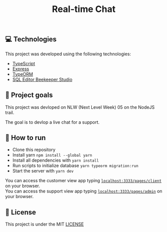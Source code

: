 <h1 align="center">Real-time Chat</h1>

<br>

## :computer: Technologies

This project was developed using the following technologies:

- [TypeScript](https://www.typescriptlang.org/)
- [Express](https://expressjs.com/)
- [TypeORM](https://typeorm.io/#/)
- [SQL Editor Beekeeper Studio](https://www.beekeeperstudio.io/)

##  :dart: Project goals

This project was devloped on NLW (Next Level Week) 05 on the NodeJS trail.

The goal is to devlop a live chat for a support.

## :runner: How to run

- Clone this repository
- Install yarn `npm install --global yarn`
- Install all dependencies with `yarn install`
- Run scripts to initialize database `yarn typeorm migration:run`
- Start the server with `yarn dev`

You can access the customer view app typing [`localhost:3333/pages/client`](http://localhost:3333/pages/client) on your browser.<br>
You can access the support view app typing [`localhost:3333/pages/admin`](http://localhost:3333/pages/admin) on your browser.

## 📄 License

This project is under the MIT [LICENSE](LICENSE.md)
